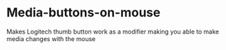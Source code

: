 # Media-buttons-on-mouse
Makes Logitech thumb button work as a modifier making you able to make media changes with the mouse
